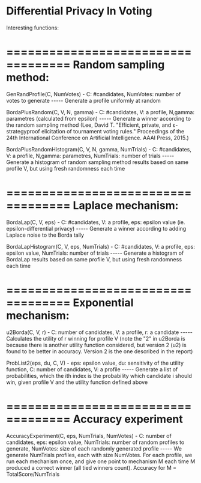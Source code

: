 # Differential Privacy In Voting

Interesting functions:

===================================
    Random sampling method:
===================================
GenRandProfile(C, NumVotes) - C: #candidates, NumVotes: number of votes to generate
----- Generate a profile uniformly at random

BordaPlusRandom(C, V, N, gamma) - C: #candidates, V: a profile, N,gamma: parametres (calculated from epsilon)
----- Generate a winner according to the random sampling method (Lee, David T. "Efficient, private, and ε-strategyproof elicitation of tournament voting rules." Proceedings of the 24th International Conference on Artificial Intelligence. AAAI Press, 2015.)

BordaPlusRandomHistogram(C, V, N, gamma, NumTrials) - C: #candidates, V: a profile, N,gamma: parametres, NumTrials: number of trials
----- Generate a histogram of random sampling method results based on same profile V, but using fresh randomness each time

===================================
    Laplace mechanism:
===================================
BordaLap(C, V, eps) - C: #candidates, V: a profile, eps: epsilon value (ie. epsilon-differential privacy)
----- Generate a winner according to adding Laplace noise to the Borda tally

BordaLapHistogram(C, V, eps, NumTrials) - C: #candidates, V: a profile, eps: epsilon value, NumTrials: number of trials
----- Generate a histogram of BordaLap results based on same profile V, but using fresh randomness each time

===================================
    Exponential mechanism:
===================================
u2Borda(C, V, r) - C: number of candidates, V: a profile, r: a candidate
----- Calculates the utility of r winning for profile V (note the "2" in u2Borda is because there is another utility function considered, but version 2 (u2) is found to be better in accuracy. Version 2 is the one described in the report)

ProbList2(eps, du, C, V) - eps: epsilon value, du: sensitivity of the utility function, C: number of candidates, V: a profile
----- Generate a list of probabilities, which the ith index is the probability which candidate i should win, given profile V and the utility function defined above

===================================
    Accuracy experiment
===================================
AccuracyExperiment(C, eps, NumTrials, NumVotes) - C: number of candidates, eps: epsilon value, NumTrials: number of random profiles to generate, NumVotes: size of each randomly generated profile
----- We generate NumTrials profiles, each with size NumVotes. For each profile, we run each mechanism once, and give one point to mechanism M each time M produced a correct winner (all tied winners count). Accuracy for M = TotalScore/NumTrials
